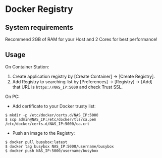 Docker Registry
==========================

## System requirements

Recommend 2GB of RAM for your Host and 2 Cores for best performance!

## Usage

On Container Station:

1. Create application registry by [Create Container] → [Create Registry].
2. Add Registry to searching list by [Preferences] → [Registry] → [Add] that URL is ```https://NAS_IP:5000``` and check Trust SSL.

On PC:

- Add certificate to your Docker trusty list:
```
$ mkdir -p /etc/docker/certs.d/NAS_IP:5000
$ scp admin@NAS_IP:/etc/docker/tls/ca.pem /etc/docker/certs.d/NAS_IP:5000/ca.crt
```
- Push an image to the Registry:
```
$ docker pull busybox:latest
$ docker tag busybox NAS_IP:5000/username/busybox
$ docker push NAS_IP:5000/username/busybox
```
